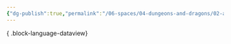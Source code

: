 ```yaml
---
{"dg-publish":true,"permalink":"/06-spaces/04-dungeons-and-dragons/02-areas/01-dungeons-and-dragons/01-one-shots/dungeons-and-dragons-one-shots-index/","title":"Dungeons & Dragons - One Shots - Index","pinned":true}
---
```




{ .block-language-dataview}
